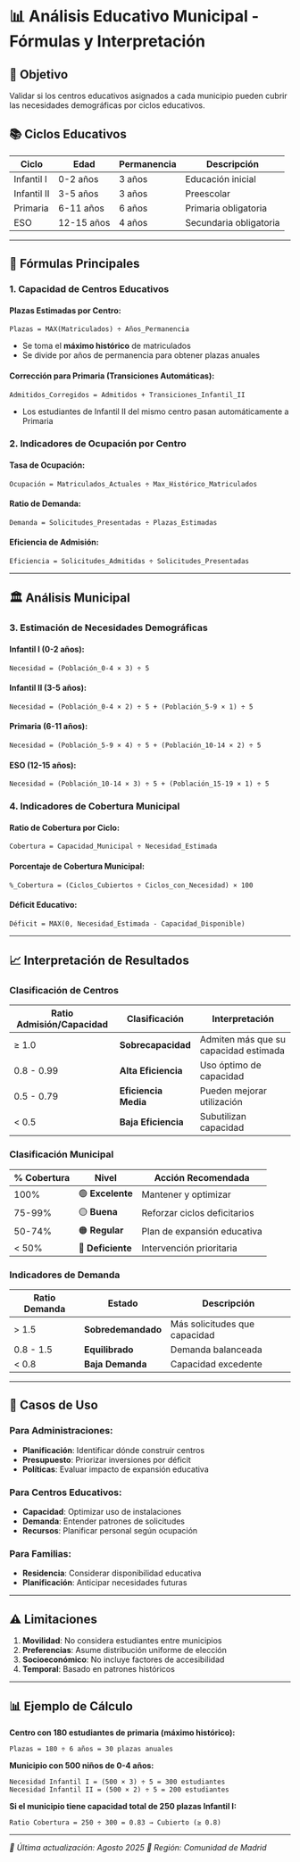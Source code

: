 # 📊 Análisis Educativo Municipal - Fórmulas y Interpretación

## 🎯 Objetivo
Validar si los centros educativos asignados a cada municipio pueden cubrir las necesidades demográficas por ciclos educativos.

## 📚 Ciclos Educativos

| Ciclo | Edad | Permanencia | Descripción |
|-------|------|-------------|-------------|
| Infantil I | 0-2 años | 3 años | Educación inicial |
| Infantil II | 3-5 años | 3 años | Preescolar |
| Primaria | 6-11 años | 6 años | Primaria obligatoria |
| ESO | 12-15 años | 4 años | Secundaria obligatoria |

---

## 🧮 Fórmulas Principales

### 1. Capacidad de Centros Educativos

#### Plazas Estimadas por Centro:
```
Plazas = MAX(Matriculados) ÷ Años_Permanencia
```
- Se toma el **máximo histórico** de matriculados
- Se divide por años de permanencia para obtener plazas anuales

#### Corrección para Primaria (Transiciones Automáticas):
```
Admitidos_Corregidos = Admitidos + Transiciones_Infantil_II
```
- Los estudiantes de Infantil II del mismo centro pasan automáticamente a Primaria

### 2. Indicadores de Ocupación por Centro

#### Tasa de Ocupación:
```
Ocupación = Matriculados_Actuales ÷ Max_Histórico_Matriculados
```

#### Ratio de Demanda:
```
Demanda = Solicitudes_Presentadas ÷ Plazas_Estimadas
```

#### Eficiencia de Admisión:
```
Eficiencia = Solicitudes_Admitidas ÷ Solicitudes_Presentadas
```

---

## 🏛️ Análisis Municipal

### 3. Estimación de Necesidades Demográficas

#### Infantil I (0-2 años):
```
Necesidad = (Población_0-4 × 3) ÷ 5
```

#### Infantil II (3-5 años):
```
Necesidad = (Población_0-4 × 2) ÷ 5 + (Población_5-9 × 1) ÷ 5
```

#### Primaria (6-11 años):
```
Necesidad = (Población_5-9 × 4) ÷ 5 + (Población_10-14 × 2) ÷ 5
```

#### ESO (12-15 años):
```
Necesidad = (Población_10-14 × 3) ÷ 5 + (Población_15-19 × 1) ÷ 5
```

### 4. Indicadores de Cobertura Municipal

#### Ratio de Cobertura por Ciclo:
```
Cobertura = Capacidad_Municipal ÷ Necesidad_Estimada
```

#### Porcentaje de Cobertura Municipal:
```
%_Cobertura = (Ciclos_Cubiertos ÷ Ciclos_con_Necesidad) × 100
```

#### Déficit Educativo:
```
Déficit = MAX(0, Necesidad_Estimada - Capacidad_Disponible)
```

---

## 📈 Interpretación de Resultados

### Clasificación de Centros

| Ratio Admisión/Capacidad | Clasificación | Interpretación |
|---------------------------|---------------|----------------|
| ≥ 1.0 | **Sobrecapacidad** | Admiten más que su capacidad estimada |
| 0.8 - 0.99 | **Alta Eficiencia** | Uso óptimo de capacidad |
| 0.5 - 0.79 | **Eficiencia Media** | Pueden mejorar utilización |
| < 0.5 | **Baja Eficiencia** | Subutilizan capacidad |

### Clasificación Municipal

| % Cobertura | Nivel | Acción Recomendada |
|-------------|-------|--------------------|
| 100% | 🟢 **Excelente** | Mantener y optimizar |
| 75-99% | 🟡 **Buena** | Reforzar ciclos deficitarios |
| 50-74% | 🟠 **Regular** | Plan de expansión educativa |
| < 50% | 🔴 **Deficiente** | Intervención prioritaria |

### Indicadores de Demanda

| Ratio Demanda | Estado | Descripción |
|---------------|--------|-------------|
| > 1.5 | **Sobredemandado** | Más solicitudes que capacidad |
| 0.8 - 1.5 | **Equilibrado** | Demanda balanceada |
| < 0.8 | **Baja Demanda** | Capacidad excedente |

---

## 🎯 Casos de Uso

### Para Administraciones:
- **Planificación**: Identificar dónde construir centros
- **Presupuesto**: Priorizar inversiones por déficit
- **Políticas**: Evaluar impacto de expansión educativa

### Para Centros Educativos:
- **Capacidad**: Optimizar uso de instalaciones
- **Demanda**: Entender patrones de solicitudes
- **Recursos**: Planificar personal según ocupación

### Para Familias:
- **Residencia**: Considerar disponibilidad educativa
- **Planificación**: Anticipar necesidades futuras

---

## ⚠️ Limitaciones

1. **Movilidad**: No considera estudiantes entre municipios
2. **Preferencias**: Asume distribución uniforme de elección
3. **Socioeconómico**: No incluye factores de accesibilidad
4. **Temporal**: Basado en patrones históricos

---

## 📊 Ejemplo de Cálculo

**Centro con 180 estudiantes de primaria (máximo histórico):**
```
Plazas = 180 ÷ 6 años = 30 plazas anuales
```

**Municipio con 500 niños de 0-4 años:**
```
Necesidad Infantil I = (500 × 3) ÷ 5 = 300 estudiantes
Necesidad Infantil II = (500 × 2) ÷ 5 = 200 estudiantes
```

**Si el municipio tiene capacidad total de 250 plazas Infantil I:**
```
Ratio Cobertura = 250 ÷ 300 = 0.83 → Cubierto (≥ 0.8)
```

---

*📅 Última actualización: Agosto 2025*
*📍 Región: Comunidad de Madrid*
